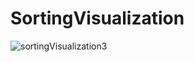 # SortingVisualization

![sortingVisualization3](https://user-images.githubusercontent.com/61289461/103255050-62925a00-494d-11eb-8a36-ace73e4049b8.gif)

